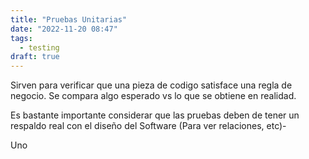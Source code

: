 ```yaml
---
title: "Pruebas Unitarias"
date: "2022-11-20 08:47"
tags: 
  - testing
draft: true
---
```

Sirven para verificar que una pieza de codigo satisface una regla de negocio. Se compara algo esperado vs lo que se obtiene en realidad.

Es bastante importante considerar que las pruebas deben de tener un respaldo real con el diseño del Software (Para ver relaciones, etc)-

Uno 